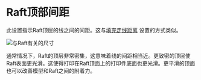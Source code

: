 Raft顶部间距
====
此设置指示Raft顶层的线之间的间距。这与[填充走线距离](../infill/infill_line_distance.md) 设置的方式类似。

![与Raft有关的尺寸](../images/raft_dimensions.svg)

通常情况下，Raft的顶层非常密集，这意味着线的间距相当近。更致密的顶层使Raft表面更光滑。这使得打印在Raft顶面上的打印件底面也更光滑。更平滑的顶面也可以改善模型和Raft之间的附着力。
